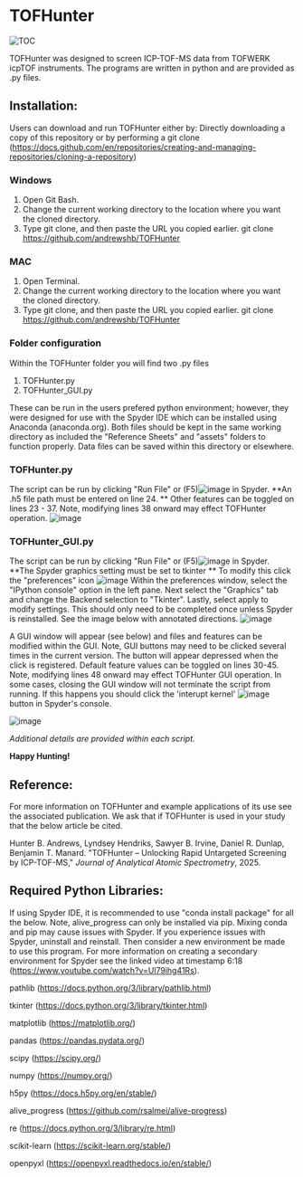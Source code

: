 # TOFHunter
![TOC](https://github.com/user-attachments/assets/cbda75ad-4107-4a24-b352-0e0b365a5146)

TOFHunter was designed to screen ICP-TOF-MS data from TOFWERK icpTOF instruments. The programs are written in python and are provided as .py files.

## Installation: 
Users can download and run TOFHunter either by:
Directly downloading a copy of this repository 
or by performing a git clone (https://docs.github.com/en/repositories/creating-and-managing-repositories/cloning-a-repository)

### Windows
1. Open Git Bash.
2. Change the current working directory to the location where you want the cloned directory.
3. Type git clone, and then paste the URL you copied earlier.
git clone https://github.com/andrewshb/TOFHunter

### MAC
1. Open Terminal.
2. Change the current working directory to the location where you want the cloned directory.
3. Type git clone, and then paste the URL you copied earlier.
git clone https://github.com/andrewshb/TOFHunter

### Folder configuration
Within the TOFHunter folder you will find two .py files 
1. TOFHunter.py
2. TOFHunter_GUI.py

These can be run in the users prefered python environment; however, they were designed for use with the Spyder IDE which can be installed using Anaconda (anaconda.org).
Both files should be kept in the same working directory as included the "Reference Sheets" and "assets" folders to function properly. 
Data files can be saved within this directory or elsewhere.

### TOFHunter.py
The script can be run by clicking "Run File" or (F5)![image](https://github.com/user-attachments/assets/38ea7451-ad14-4429-aeaf-e54243ce2c80)
 in Spyder. 
**An .h5 file path must be entered on line 24. **
Other features can be toggled on lines 23 - 37. Note, modifying lines 38 onward may effect TOFHunter operation.
![image](https://github.com/user-attachments/assets/6c7b6b7a-41e0-412b-b3ec-098ab9303ec3)


### TOFHunter_GUI.py
The script can be run by clicking "Run File" or (F5)![image](https://github.com/user-attachments/assets/5378682e-5393-48fa-a217-f70c19b3c6d0)
 in Spyder. 
**The Spyder graphics setting must be set to tkinter **
To modify this click the "preferences" icon ![image](https://github.com/user-attachments/assets/be9c0168-6d2b-46db-bb96-2244f53a5c7e)
Within the preferences window, select the "IPython console" option in the left pane. 
Next select the "Graphics" tab and change the Backend selection to "Tkinter". 
Lastly, select apply to modify settings. This should only need to be completed once unless Spyder is reinstalled. 
See the image below with annotated directions.
![image](https://github.com/user-attachments/assets/001b9bff-faea-447a-9f53-b7827930fc4f)


A GUI window will appear (see below) and files and features can be modified within the GUI. 
Note, GUI buttons may need to be clicked several times in the current version. The button will appear depressed when the click is registered. 
Default feature values can be toggled on lines 30-45. Note, modifying lines 48 onward may effect TOFHunter GUI operation.
In some cases, closing the GUI window will not terminate the script from running. If this happens you should click the 'interupt kernel' ![image](https://github.com/user-attachments/assets/4fcbfaa5-8460-4216-ade6-d0db519c9671) button in Spyder's console.

![image](https://github.com/user-attachments/assets/b6f954fb-d621-410a-871b-f4da2db7db0d)


_Additional details are provided within each script._

**Happy Hunting!**

## Reference:
For more information on TOFHunter and example applications of its use see the associated publication. We ask that if TOFHunter is used in your study that the below article be cited. 

Hunter B. Andrews, Lyndsey Hendriks, Sawyer B. Irvine, Daniel R. Dunlap, Benjamin T. Manard. 
"TOFHunter – Unlocking Rapid Untargeted Screening by ICP-TOF-MS," _Journal of Analytical Atomic Spectrometry_, 2025.   

## Required Python Libraries:
If using Spyder IDE, it is recommended to use "conda install package" for all the below. Note, alive_progress can only be installed via pip. Mixing conda and pip may cause issues with Spyder. If you experience issues with Spyder, uninstall and reinstall. Then consider a new environment be made to use this program.
For more information on creating a secondary environment for Spyder see the linked video at timestamp 6:18 (https://www.youtube.com/watch?v=Ul79ihg41Rs). 

pathlib (https://docs.python.org/3/library/pathlib.html)

tkinter (https://docs.python.org/3/library/tkinter.html)

matplotlib (https://matplotlib.org/)

pandas (https://pandas.pydata.org/)

scipy (https://scipy.org/)

numpy (https://numpy.org/)

h5py (https://docs.h5py.org/en/stable/)

alive_progress (https://github.com/rsalmei/alive-progress)

re (https://docs.python.org/3/library/re.html)

scikit-learn (https://scikit-learn.org/stable/)

openpyxl (https://openpyxl.readthedocs.io/en/stable/)
